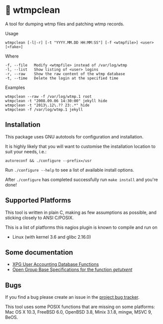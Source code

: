 #  :busts_in_silhouette: wtmpclean

A tool for dumping wtmp files and patching wtmp records.

Usage

	wtmpclean [-l|-r] [-t "YYYY.MM.DD HH:MM:SS"] [-f <wtmpfile>] <user> [<fake>]

Where

	-f, --file   Modify <wtmpfile> instead of /var/log/wtmp
	-l, --list   Show listing of <user> logins
	-r, --raw    Show the raw content of the wtmp database
	-t, --time   Delete the login at the specified time

Examples

	wtmpclean --raw -f /var/log/wtmp.1 root
	wtmpclean -t "2008.09.06 14:30:00" jekyll hide
	wtmpclean -t "2013\.12\.?? 23:.*" hide
	wtmpclean -f /var/log/wtmp.1 jekyll

## Installation

This package uses GNU autotools for configuration and installation.

It is highly likely that you will want to customise the installation
location to suit your needs, i.e.:

	autoreconf && ./configure --prefix=/usr

Run `./configure --help` to see a list of available install options.

After `./configure` has completed successfully run `make install` and
you're done!

## Supported Platforms

This tool is written in plain C, making as few assumptions as possible, and
sticking closely to ANSI C/POSIX.

This is a list of platforms this nagios plugin is known to compile and run on

* Linux (with kernel 3.6 and glibc 2.16.0)

## Some documentation

* [XPG User Accounting Database Functions](http://www.gnu.org/software/libc/manual/html_node/XPG-Functions.html)
* [Open Group Base Specifications for the function *getutxent*](http://pubs.opengroup.org/onlinepubs/9699919799/functions/getutxent.html)

## Bugs

If you find a bug please create an issue in the
[project bug tracker](https://github.com/madrisan/wtmpclean/issues).

This tool uses some POSIX functions that are missing on some platforms:
Mac OS X 10.3, FreeBSD 6.0, OpenBSD 3.8, Minix 3.1.8, mingw, MSVC 9, BeOS.

